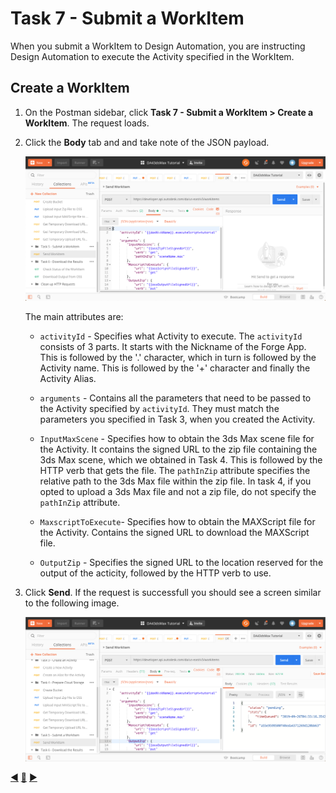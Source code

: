 # Task 7 - Submit a WorkItem

When you submit a WorkItem to Design Automation, you are instructing Design Automation to execute the Activity specified in the WorkItem.


## Create a WorkItem

1. On the Postman sidebar, click **Task 7 - Submit a WorkItem > Create a WorkItem**. The request loads.

2. Click the **Body** tab and and take note of the JSON payload.

    ![Workitem JSON Payload](../images/task5-workitem_json_payload.png "WorkItem JSON Payload")

    The main attributes are:

    - `activityId` - Specifies what Activity to execute. The `activityId`  consists of 3 parts.  It starts with the Nickname of the Forge App. This is followed by the '.' character, which in turn is followed by the Activity name. This is followed by the '+' character and finally the Activity Alias.

    - `arguments` - Contains all the parameters that need to be passed to the Activity specified by `activityId`. They must match the parameters you specified in Task 3, when you created the Activity.

    - `InputMaxScene` - Specifies how to obtain the 3ds Max scene file for the Activity. It contains the signed URL to the zip file containing the 3ds Max scene, which we obtained in Task 4. This is followed by the HTTP verb that gets the file. The `pathInZip` attribute specifies the relative path to the 3ds Max file within the zip file. In task 4, if you opted to upload a 3ds Max file and not a zip file, do not specify the `pathInZip` attribute.

    - `MaxscriptToExecute`- Specifies how to obtain the MAXScript file for the Activity. Contains the signed URL to download the MAXScript file.

    - `OutputZip` -   Specifies the signed URL to the location reserved for the output of the acticity, followed by the HTTP verb to use.

3. Click **Send**. If the request is successfull you should see a screen similar to the following image.

    ![deleteWallsResultUrl](../images/task5-result_url.png "deleteWallsResultUrl")


[:arrow_backward:](task-4.md)  [:arrow_up_small:](../readme.md)  [:arrow_forward:](task-6.md) 